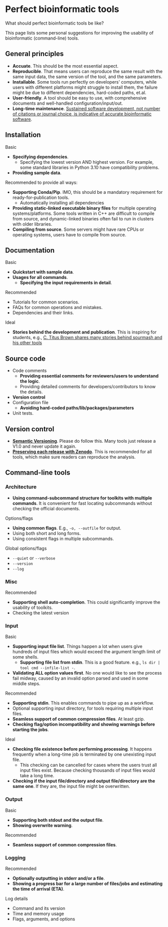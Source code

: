 # Perfect bioinformatic tools

What should perfect bioinformatic tools be like?

This page lists some personal suggestions for improving the usability of bioinformatic (command-line) tools.

## General principles

- **Accuate**. This should be the most essential aspect.
- **Reproducible**. That means users can reproduce the same result with the same input data, the same version of the tool, and the same parameters.
- **Installable**. Some tools run perfectly on developers' computers, while users with different platforms might struggle to install them, the failure might be due to different dependencies, hard-coded paths, et.al.
- **User-friendly**. A tool should be easy to use, with comprehensive documents and well-handled configuration/input/out.
- **Long-time maintenance**. [Sustained software development, not number of citations or journal choice, is indicative of accurate bioinformatic software](https://genomebiology.biomedcentral.com/articles/10.1186/s13059-022-02625-x).

## Installation

Basic

- **Specifying dependencies**.
    - Specifying the lowest version AND highest version.
      For example, some standard libraries in Python 3.10 have compatibility problems.
- **Providing sample data**.

Recommended to provide all ways:

- **Supporting Conda/Pip**. IMO, this should be a mandatory requirement for ready-for-publication tools.
    - Automatically installing all dependencies
- **Providing static-linked executable binary files** for multiple operating systems/platforms. Some tools written in C++ are difficult to compile from source, and dynamic-linked binaries often fail to run in clusters with older libraries.
- **Compiling from source**. Some servers might have rare CPUs or operating systems, users have to compile from source.

## Documentation

Basic

- **Quickstart with sample data**.
- **Usages for all commands**.
    - **Specifying the input requirements in detail**.

Recommended

- Tutorials for common scenarios.
- FAQs for common operations and mistakes.
- Dependencies and their links.

Ideal

- **Stories behind the development and publication**. This is inspiring for students, e.g., [C. Titus Brown shares many stories behind sourmash and his other tools](http://ivory.idyll.org/blog/)

## Source code

- Code comments
    - **Providing essential comments for reviewers/users to understand the logic**.
    - Providing detailed comments for developers/contributors to know the details.
- **Version control**
- Configuration file
    - **Avoiding hard-coded paths/lib/packages/parameters**
- Unit tests.

## Version control

- [**Semantic Versioning**](https://semver.org/). Please do follow this. Many tools just release a V1.0 and never update it again.
- [**Preserving each release with Zenodo**](https://docs.github.com/en/repositories/archiving-a-github-repository/referencing-and-citing-content). This is recommended for all tools, which make sure readers can reproduce the analysis.

## Command-line tools

### Architecture

- **Using command-subcommand structure for toolkits with multiple commands**. It is convenient for fast locating subcommands without checking the official documents.

Options/flags

- **Using common flags**. E.g., `-o, --outfile` for output.
- Using both short and long forms.
- Using consistent flags in multiple subcommands.

Global options/flags

- `--quiet` or `--verbose`
- `--version`
- `--log`

### Misc

Recommended

- **Supporting shell auto-completion**. This could significantly improve the usability of toolkits.
- Checking the latest version

### Input

Basic

- **Supporting input file list**. Things happen a lot when users give hundreds of input files which would exceed the argument length limit of some shells.
    - **Supporting file list from stdin**. This is a good feature. e.g., `ls dir | tool cmd --infile-list -`.
- **Validating ALL option values first**. No one would like to see the process fail midway, caused by an invalid option parsed and used in some middle steps.

Recommended

- **Supporting stdin**. This enables commands to pipe up as a workflow.
- Optional supporting input directory, for tools requiring multiple input files.
- **Seamless support of common compression files**. At least gzip.
- **Checking flag/option incompatibility and showing warnings before starting the jobs**.

Ideal

- **Checking file existence before performing processing**. It happens frequently when a long-time job is terminated by one unexisting input file.
    - This checking can be cancelled for cases where the users trust all input files exist. Because checking thousands of input files would take a long time.
- **Checking if the input file/directory and output file/directory are the same one**. If they are, the input file might be overwritten.

### Output

Basic

- **Supporting both stdout and the output file**.
- **Showing overwrite warning**.

Recommended
  
- **Seamless support of common compression files**.

### Logging

Recommended

- **Optionally outputting in stderr and/or a file**.
- **Showing a progress bar for a large number of files/jobs and estimating the time of arrival (ETA)**.

Log details

- Command and its version
- Time and memory usage
- Flags, arguments, and options
